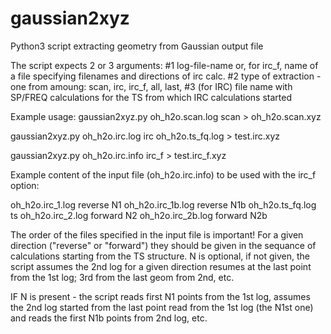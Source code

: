 # gaussian2xyz
Python3 script extracting geometry from Gaussian output file

The script expects 2 or 3 arguments: 
    #1 log-file-name or, for irc_f, name of a file specifying filenames and directions of irc calc.
    #2 type of extraction - one from amoung: scan, irc, irc_f, all, last, 
    #3 (for IRC) file name with SP/FREQ calculations for the TS from which IRC calculations started
    
Example usage:
gaussian2xyz.py oh_h2o.scan.log scan > oh_h2o.scan.xyz

gaussian2xyz.py oh_h2o.irc.log irc oh_h2o.ts_fq.log > test.irc.xyz

gaussian2xyz.py oh_h2o.irc.info irc_f > test.irc_f.xyz


Example content of the input file (oh_h2o.irc.info) to be used with the irc_f option:

oh_h2o.irc_1.log       reverse	N1
oh_h2o.irc_1b.log      reverse  N1b
oh_h2o.ts_fq.log       ts
oh_h2o.irc_2.log       forward	N2
oh_h2o.irc_2b.log      forward	N2b

The order of the files specified in the input file is important! 
For a given direction ("reverse" or "forward") they should be given in the sequance 
of calculations starting from the TS structure. 
N<x> is optional, if not given, the script assumes the 2nd log for a given direction 
resumes at the last point from the 1st log; 3rd from the last geom from 2nd, etc. 

IF N<x> is present - the script reads first N1 points from the 1st log, assumes the 2nd log 
started from the last point read from the 1st log (the N1st one) and reads the first N1b points
from 2nd log, etc.


